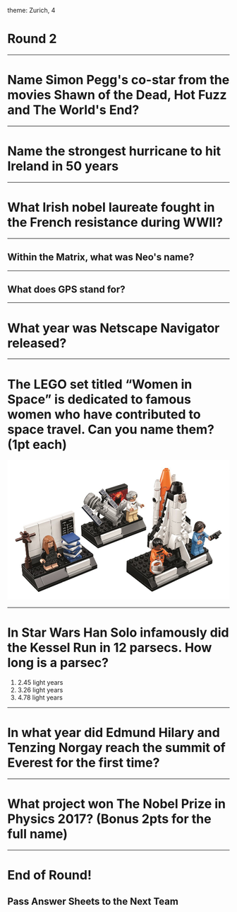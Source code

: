 theme: Zurich, 4

# Round 2

---

# Name Simon Pegg's co-star from the movies Shawn of the Dead, Hot Fuzz and The World's End?

---

# Name the strongest hurricane to hit Ireland in 50 years

---

# What Irish nobel laureate fought in the French resistance during WWII?

---

## Within the Matrix, what was Neo's name?

---

## What does GPS stand for?

---

# What year was Netscape Navigator released?

---

# The LEGO set titled “Women in Space” is dedicated to famous women who have contributed to space travel. Can you name them? (1pt each)
![inline fit](lego-women-nasa-redacted.jpg)

---

# In Star Wars Han Solo infamously did the Kessel Run in 12 parsecs. How long is a parsec?
1. 2.45 light years
2. 3.26 light years
3. 4.78 light years

---

# In what year did Edmund Hilary and Tenzing Norgay reach the summit of Everest for the first time?

---

# What project won The Nobel Prize in Physics 2017? (Bonus 2pts for the full name)



---

# End of Round!

## Pass Answer Sheets to the Next Team


